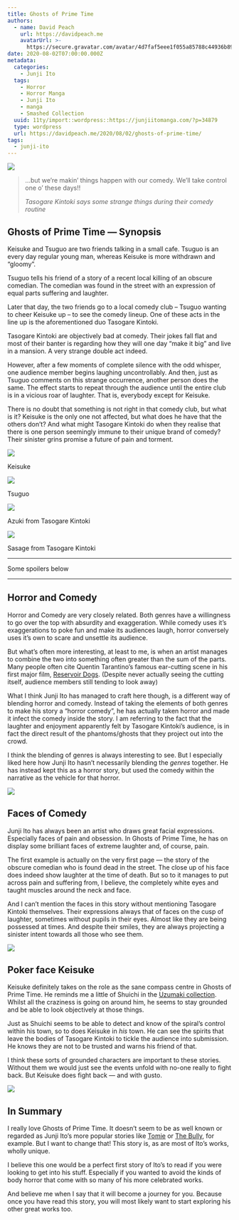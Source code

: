 ```yaml
---
title: Ghosts of Prime Time
authors:
  - name: David Peach
    url: https://davidpeach.me
    avatarUrl: >-
      https://secure.gravatar.com/avatar/4d7faf5eee1f055a85788c44936b8995eaab6dfb004e7854ec747ccb272e91ee?s=96&d=mm&r=g
date: 2020-08-02T07:00:00.000Z
metadata:
  categories:
    - Junji Ito
  tags:
    - Horror
    - Horror Manga
    - Junji Ito
    - manga
    - Smashed Collection
  uuid: 11ty/import::wordpress::https://junjiitomanga.com/?p=34879
  type: wordpress
  url: https://davidpeach.me/2020/08/02/ghosts-of-prime-time/
tags:
  - junji-ito
---
```

[![](/assets/Ghosts-of-Prime-Time-cover-udIyg7B1HRnI.jpg)](/assets/Ghosts-of-Prime-Time-cover-udIyg7B1HRnI.jpg)

> …but we’re makin’ things happen with our comedy. We’ll take control one o’ these days!!
> 
> <cite>Tasogare Kintoki says some strange things during their comedy routine</cite>

## Ghosts of Prime Time — Synopsis

Keisuke and Tsuguo are two friends talking in a small cafe. Tsuguo is an every day regular young man, whereas Keisuke is more withdrawn and “gloomy”.

Tsuguo tells his friend of a story of a recent local killing of an obscure comedian. The comedian was found in the street with an expression of equal parts suffering and laughter.

Later that day, the two friends go to a local comedy club – Tsuguo wanting to cheer Keisuke up – to see the comedy lineup. One of these acts in the line up is the aforementioned duo Tasogare Kintoki.

Tasogare Kintoki are objectively bad at comedy. Their jokes fall flat and most of their banter is regarding how they will one day “make it big” and live in a mansion. A very strange double act indeed.

However, after a few moments of complete silence with the odd whisper, one audience member begins laughing uncontrollably. And then, just as Tsuguo comments on this strange occurrence, another person does the same. The effect starts to repeat through the audience until the entire club is in a vicious roar of laughter. That is, everybody except for Keisuke.

There is no doubt that something is not right in that comedy club, but what is it? Keisuke is the only one not affected, but what does he have that the others don’t? And what might Tasogare Kintoki do when they realise that there is one person seemingly immune to their unique brand of comedy? Their sinister grins promise a future of pain and torment.

[![](/assets/Keisuke-768x768-SclseEaf2DKS.jpg)](/assets/Keisuke-768x768-SclseEaf2DKS.jpg)

Keisuke

[![](/assets/Tsuguo-768x768-JYMznyOBx1iZ.jpg)](/assets/Tsuguo-768x768-JYMznyOBx1iZ.jpg)

Tsuguo

[![](/assets/Azuki-from-Tasogare-Kintoki-76-z36ZiMesTt9P.jpg)](/assets/Azuki-from-Tasogare-Kintoki-76-z36ZiMesTt9P.jpg)

Azuki from Tasogare Kintoki

[![](/assets/Sasage-from-Tasogare-Kintoki-7-XFwNd36NSVxT.jpg)](/assets/Sasage-from-Tasogare-Kintoki-7-XFwNd36NSVxT.jpg)

Sasage from Tasogare Kintoki

* * *

Some spoilers below

* * *

## Horror and Comedy

Horror and Comedy are very closely related. Both genres have a willingness to go over the top with absurdity and exaggeration. While comedy uses it’s exaggerations to poke fun and make its audiences laugh, horror conversely uses it’s own to scare and unsettle its audience.

But what’s often more interesting, at least to me, is when an artist manages to combine the two into something often greater than the sum of the parts. Many people often cite Quentin Tarantino’s famous ear-cutting scene in his first major film, [Reservoir Dogs](https://en.wikipedia.org/wiki/Reservoir_Dogs). (Despite never actually seeing the cutting itself, audience members still tending to look away)

What I think Junji Ito has managed to craft here though, is a different way of blending horror and comedy. Instead of taking the elements of both genres to make his story a “horror comedy”, he has actually taken horror and made it infect the comedy inside the story. I am referring to the fact that the laughter and enjoyment apparently felt by Tasogare Kintoki’s audience, is in fact the direct result of the phantoms/ghosts that they project out into the crowd.

I think the blending of genres is always interesting to see. But I especially liked here how Junji Ito hasn’t necessarily blending the _genres_ together. He has instead kept this as a horror story, but used the comedy within the narrative as the vehicle for that horror.

[![](/assets/The-blank-eyed-stare-of-Tasoga-s7muHch9sDJl.jpg)](/assets/The-blank-eyed-stare-of-Tasoga-s7muHch9sDJl.jpg)

## Faces of Comedy

Junji Ito has always been an artist who draws great facial expressions. Especially faces of pain and obsession. In Ghosts of Prime Time, he has on display some brilliant faces of extreme laughter and, of course, pain.

The first example is actually on the very first page — the story of the obscure comedian who is found dead in the street. The close up of his face does indeed show laughter at the time of death. But so to it manages to put across pain and suffering from, I believe, the completely white eyes and taught muscles around the neck and face.

And I can’t mention the faces in this story without mentioning Tasogare Kintoki themselves. Their expressions always that of faces on the cusp of laughter, sometimes without pupils in their eyes. Almost like they are being possessed at times. And despite their smiles, they are always projecting a sinister intent towards all those who see them.

[![](/assets/The-audience-cant-stop-laughin-2gs4C0ggezOe.jpg)](/assets/The-audience-cant-stop-laughin-2gs4C0ggezOe.jpg)

## Poker face Keisuke

Keisuke definitely takes on the role as the sane compass centre in Ghosts of Prime Time. He reminds me a little of Shuichi in the [Uzumaki collection](https://davidpeach.me/tag/uzumaki/). Whilst all the craziness is going on around him, he seems to stay grounded and be able to look objectively at those things.

Just as Shuichi seems to be able to detect and know of the spiral’s control within his town, so to does Keisuke in _his_ town. He can see the spirits that leave the bodies of Tasogare Kintoki to tickle the audience into submission. He knows they are not to be trusted and warns his friend of that.

I think these sorts of grounded characters are important to these stories. Without them we would just see the events unfold with no-one really to fight back. But Keisuke does fight back — and with gusto.

![](https://cdn.davidpeach.me/2020/08/The-obscure-comedian-found-dead.jpg)

## In Summary

I really love Ghosts of Prime Time. It doesn’t seem to be as well known or regarded as Junji Ito’s more popular stories like [Tomie](https://davidpeach.me/tag/tomie-collection/) or [The Bully](https://davidpeach.me/the-bully/), for example. But I want to change that! This story is, as are most of Ito’s works, wholly unique.

I believe this one would be a perfect first story of Ito’s to read if you were looking to get into his stuff. Especially if you wanted to avoid the kinds of body horror that come with so many of his more celebrated works.

And believe me when I say that it will become a journey for you. Because once you have read this story, you will most likely want to start exploring his other great works too.